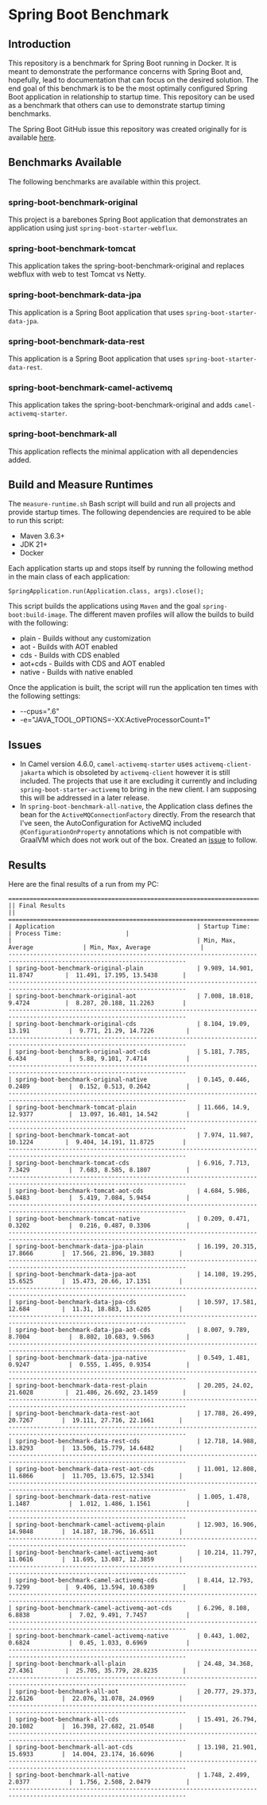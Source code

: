 # Spring Boot Benchmark

## Introduction

This repository is a benchmark for Spring Boot running in Docker.
It is meant to demonstrate the performance concerns with Spring Boot and, hopefully, lead to documentation that can focus on the desired solution.
The end goal of this benchmark is to be the most optimally configured Spring Boot application in relationship to startup time.
This repository can be used as a benchmark that others can use to demonstrate startup timing benchmarks.

The Spring Boot GitHub issue this repository was created originally for is available [here](https://github.com/spring-projects/spring-boot/issues/19911).

## Benchmarks Available

The following benchmarks are available within this project.

### spring-boot-benchmark-original

This project is a barebones Spring Boot application that demonstrates an application using just `spring-boot-starter-webflux`.

### spring-boot-benchmark-tomcat

This application takes the spring-boot-benchmark-original and replaces webflux with web to test Tomcat vs Netty.

### spring-boot-benchmark-data-jpa

This application is a Spring Boot application that uses `spring-boot-starter-data-jpa`.

### spring-boot-benchmark-data-rest

This application is a Spring Boot application that uses `spring-boot-starter-data-rest`.

### spring-boot-benchmark-camel-activemq

This application takes the spring-boot-benchmark-original and adds `camel-activemq-starter`.

### spring-boot-benchmark-all

This application reflects the minimal application with all dependencies added.

## Build and Measure Runtimes

The `measure-runtime.sh` Bash script will build and run all projects and provide startup times. The following dependencies are required to be able to run this script:

- Maven 3.6.3+
- JDK 21+
- Docker

Each application starts up and stops itself by running the following method in the main class of each application:

`SpringApplication.run(Application.class, args).close();`

This script builds the applications using `Maven` and the goal `spring-boot:build-image`. The different maven profiles will allow the builds to build with the following:

- plain - Builds without any customization
- aot - Builds with AOT enabled
- cds - Builds with CDS enabled
- aot+cds - Builds with CDS and AOT enabled
- native - Builds with native enabled

Once the application is built, the script will run the application ten times with the following settings:

- --cpus=".6"
- -e="JAVA_TOOL_OPTIONS=-XX:ActiveProcessorCount=1"

## Issues

- In Camel version 4.6.0, `camel-activemq-starter` uses `activemq-client-jakarta` which is obsoleted by `activemq-client` however it is still included. The projects that use it are excluding it currently and including `spring-boot-starter-activemq` to bring in the new client. I am supposing this will be addressed in a later release.
- In `spring-boot-benchmark-all-native`, the Application class defines the bean for the `ActiveMQConnectionFactory` directly. From the research that I've seen, the AutoConfiguration for ActiveMQ included `@ConfigurationOnProperty` annotations which is not compatible with GraalVM which does not work out of the box. Created an [issue](https://github.com/spring-projects/spring-boot/issues/41212) to follow.

## Results

Here are the final results of a run from my PC:

```
========================================================================================================================
|| Final Results                                                                                                      ||
========================================================================================================================
| Application                                        | Startup Time:                  | Process Time:                  |
|                                                    | Min, Max, Average              | Min, Max, Average              |
------------------------------------------------------------------------------------------------------------------------
| spring-boot-benchmark-original-plain               | 9.989, 14.901, 11.8747         |  11.491, 17.195, 13.5438       |
------------------------------------------------------------------------------------------------------------------------
| spring-boot-benchmark-original-aot                 | 7.008, 18.018, 9.4724          |  8.287, 20.188, 11.2263        |
------------------------------------------------------------------------------------------------------------------------
| spring-boot-benchmark-original-cds                 | 8.104, 19.09, 13.191           |  9.771, 21.29, 14.7226         |
------------------------------------------------------------------------------------------------------------------------
| spring-boot-benchmark-original-aot-cds             | 5.181, 7.785, 6.434            |  5.88, 9.101, 7.4714           |
------------------------------------------------------------------------------------------------------------------------
| spring-boot-benchmark-original-native              | 0.145, 0.446, 0.2489           |  0.152, 0.513, 0.2642          |
------------------------------------------------------------------------------------------------------------------------
| spring-boot-benchmark-tomcat-plain                 | 11.666, 14.9, 12.9377          |  13.097, 16.481, 14.542        |
------------------------------------------------------------------------------------------------------------------------
| spring-boot-benchmark-tomcat-aot                   | 7.974, 11.987, 10.1224         |  9.404, 14.191, 11.8725        |
------------------------------------------------------------------------------------------------------------------------
| spring-boot-benchmark-tomcat-cds                   | 6.916, 7.713, 7.3429           |  7.683, 8.585, 8.1807          |
------------------------------------------------------------------------------------------------------------------------
| spring-boot-benchmark-tomcat-aot-cds               | 4.684, 5.986, 5.0483           |  5.419, 7.084, 5.9454          |
------------------------------------------------------------------------------------------------------------------------
| spring-boot-benchmark-tomcat-native                | 0.209, 0.471, 0.3202           |  0.216, 0.487, 0.3306          |
------------------------------------------------------------------------------------------------------------------------
| spring-boot-benchmark-data-jpa-plain               | 16.199, 20.315, 17.8666        |  17.566, 21.896, 19.3883       |
------------------------------------------------------------------------------------------------------------------------
| spring-boot-benchmark-data-jpa-aot                 | 14.108, 19.295, 15.6525        |  15.473, 20.66, 17.1351        |
------------------------------------------------------------------------------------------------------------------------
| spring-boot-benchmark-data-jpa-cds                 | 10.597, 17.581, 12.684         |  11.31, 18.883, 13.6205        |
------------------------------------------------------------------------------------------------------------------------
| spring-boot-benchmark-data-jpa-aot-cds             | 8.007, 9.789, 8.7004           |  8.802, 10.683, 9.5063         |
------------------------------------------------------------------------------------------------------------------------
| spring-boot-benchmark-data-jpa-native              | 0.549, 1.481, 0.9247           |  0.555, 1.495, 0.9354          |
------------------------------------------------------------------------------------------------------------------------
| spring-boot-benchmark-data-rest-plain              | 20.205, 24.02, 21.6028         |  21.486, 26.692, 23.1459       |
------------------------------------------------------------------------------------------------------------------------
| spring-boot-benchmark-data-rest-aot                | 17.788, 26.499, 20.7267        |  19.111, 27.716, 22.1661       |
------------------------------------------------------------------------------------------------------------------------
| spring-boot-benchmark-data-rest-cds                | 12.718, 14.988, 13.8293        |  13.506, 15.779, 14.6482       |
------------------------------------------------------------------------------------------------------------------------
| spring-boot-benchmark-data-rest-aot-cds            | 11.001, 12.808, 11.6866        |  11.705, 13.675, 12.5341       |
------------------------------------------------------------------------------------------------------------------------
| spring-boot-benchmark-data-rest-native             | 1.005, 1.478, 1.1487           |  1.012, 1.486, 1.1561          |
------------------------------------------------------------------------------------------------------------------------
| spring-boot-benchmark-camel-activemq-plain         | 12.903, 16.906, 14.9848        |  14.187, 18.796, 16.6511       |
------------------------------------------------------------------------------------------------------------------------
| spring-boot-benchmark-camel-activemq-aot           | 10.214, 11.797, 11.0616        |  11.695, 13.087, 12.3859       |
------------------------------------------------------------------------------------------------------------------------
| spring-boot-benchmark-camel-activemq-cds           | 8.414, 12.793, 9.7299          |  9.406, 13.594, 10.6389        |
------------------------------------------------------------------------------------------------------------------------
| spring-boot-benchmark-camel-activemq-aot-cds       | 6.296, 8.108, 6.8838           |  7.02, 9.491, 7.7457           |
------------------------------------------------------------------------------------------------------------------------
| spring-boot-benchmark-camel-activemq-native        | 0.443, 1.002, 0.6824           |  0.45, 1.033, 0.6969           |
------------------------------------------------------------------------------------------------------------------------
| spring-boot-benchmark-all-plain                    | 24.48, 34.368, 27.4361         |  25.705, 35.779, 28.8235       |
------------------------------------------------------------------------------------------------------------------------
| spring-boot-benchmark-all-aot                      | 20.777, 29.373, 22.6126        |  22.076, 31.078, 24.0969       |
------------------------------------------------------------------------------------------------------------------------
| spring-boot-benchmark-all-cds                      | 15.491, 26.794, 20.1082        |  16.398, 27.682, 21.0548       |
------------------------------------------------------------------------------------------------------------------------
| spring-boot-benchmark-all-aot-cds                  | 13.198, 21.901, 15.6933        |  14.004, 23.174, 16.6096       |
------------------------------------------------------------------------------------------------------------------------
| spring-boot-benchmark-all-native                   | 1.748, 2.499, 2.0377           |  1.756, 2.508, 2.0479          |
------------------------------------------------------------------------------------------------------------------------
```